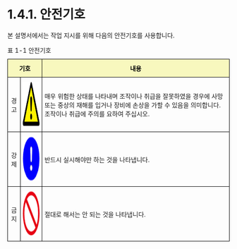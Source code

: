 ﻿# 1.4.1. 안전기호

본 설명서에서는 작업 지시를 위해 다음의 안전기호를 사용합니다. 



<style type="text/css">
.tg  {border-collapse:collapse;border-spacing:0;margin-left:auto;margin-right:auto;}
.tg caption{caption-side: top;text-align: left;}
.tg td{border-color:black;border-style:solid;border-width:1px;font-family:Arial, sans-serif;font-size:14px;
  overflow:hidden;padding:10px 5px;word-break:normal;}
.tg th{border-color:black;border-style:solid;border-width:1px;font-family:Arial, sans-serif;font-size:14px;
  font-weight:normal;overflow:hidden;padding:10px 5px;word-break:normal;}
.tg .tg-osmi{background-color:#f8f8be;color:#000000;font-weight:bold;text-align:center;vertical-align:middle}
.tg .tg-bav5{background-color:#f8f8be;color:#000000;font-weight:bold;text-align:center;vertical-align:middle}
.tg .tg-nrix{text-align:center;vertical-align:middle}
.tg .tg-0lax{text-align:left;vertical-align:middle}
</style>
<table class="tg">
<caption> 표 1-1 안전기호</caption>
<thead>
  <tr>
    <th class="tg-osmi" colspan="2">기호</th>
    <th class="tg-bav5">내용</th>
  </tr>
</thead>
<tbody>
  <tr>
    <td class="tg-nrix">경고</td>
    <td class="tg-nrix"><img src="../../_assets/주의표시.png" width = 100 height = 100></td>
    <td class="tg-0lax">매우 위험한 상태를 나타내며 조작이나 취급을 잘못하였을 경우에 사망 또는 중상의 재해를 입거나 장비에 손상을 가할 수 있음을 의미합니다. 조작이나 취급에 주의를 요하여 주십시오.</td>
  </tr>
  <tr>
    <td class="tg-nrix">강제</td>
    <td class="tg-nrix"><img src="../../_assets/강제표시.png" width = 100 height = 100>  </td></td>
    <td class="tg-0lax">반드시 실시해야만 하는 것을 나타냅니다.</td>
  </tr>
  <tr>
    <td class="tg-nrix">금지</td>
    <td class="tg-nrix"><img src="../../_assets/금지표시.png" width = 100 height = 100></td>
    <td class="tg-0lax">절대로 해서는 안 되는 것을 나타냅니다.</td>
  </tr>
</tbody>
</table>

